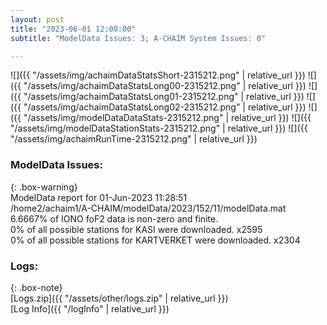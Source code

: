 ```yaml
---
layout: post
title: "2023-06-01 12:00:00"
subtitle: "ModelData Issues: 3; A-CHAIM System Issues: 0"

---
```


![]({{ "/assets/img/achaimDataStatsShort-2315212.png" | relative_url }})
![]({{ "/assets/img/achaimDataStatsLong00-2315212.png" | relative_url }})
![]({{ "/assets/img/achaimDataStatsLong01-2315212.png" | relative_url }})
![]({{ "/assets/img/achaimDataStatsLong02-2315212.png" | relative_url }})
![]({{ "/assets/img/modelDataDataStats-2315212.png" | relative_url }})
![]({{ "/assets/img/modelDataStationStats-2315212.png" | relative_url }})
![]({{ "/assets/img/achaimRunTime-2315212.png" | relative_url }})


### ModelData Issues:  
  
{: .box-warning}  
 ModelData report for 01-Jun-2023 11:28:51   
 /home2/achaim1/A-CHAIM/modelData/2023/152/11/modelData.mat   
 6.6667% of IONO foF2 data is non-zero and finite.   
 0% of all possible stations for KASI were downloaded. x2595   
 0% of all possible stations for KARTVERKET were downloaded. x2304   
  


### Logs:  
  
{: .box-note}  
[Logs.zip]({{ "/assets/other/logs.zip" | relative_url }})  
[Log Info]({{ "/logInfo" | relative_url }})  
